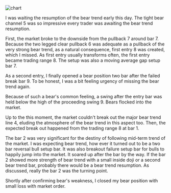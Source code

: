 ![chart](https://raw2.github.com/ryoqun/price-action-analysis/master/2014y02m14d/usdjpy-m15.png "")

I was waiting the resumption of the bear trend early this day.
 The tight bear channel 5 was so impressive every trader was awaiting the bear trend resumption.

First, the market broke to the downside from the pullback 7 around bar 7. Because the two legged clear pullback 6 was adequate as a pullback of the very strong bear trend, as a natural consequence, first entry 8 was created, which I missed. As first entry usually transforms often, the first entry became trading range 8. The setup was also a moving average gap setup bar 7.

As a second entry, I finally opened a bear position two bar after the failed break bar 9. To be honest, I was a bit feeling urgency of missing the bear trend again.

Because of such a bear's common feeling, a swing after the entry bar was held below the high of the proceeding swing 9. Bears flocked into the market.

Up to the this moment, the market couldn't break out the major bear trend line 4, eluding the atmosphere of the bear trend in this aspect too. Then, the expected break out happened from the trading range 8 at bar 1.

The bar 2 was very significant for the destiny of following mid-term trend of the market. I was expecting bear trend, how ever it turned out to be a two bar reversal bull setup bar. It was also breakout failure setup bar for bulls to happily jump into the market. It soared up after the bar by the way. If the bar 2 showed more strength of bear trend with a small inside doji or a second bear trend bar, probably there would be a bear trend resumption. As discussed, really the bar 2 was the turning point.

Shortly after confirming bear's weakness, I closed my bear position with small loss with market order.
